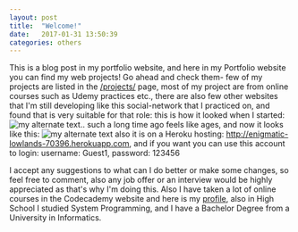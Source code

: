 ```yaml
---
layout: post
title:  "Welcome!"
date:   2017-01-31 13:50:39
categories: others
---
```

This is a blog post in my portfolio website, and here in my Portfolio website you can find my web projects! Go ahead and check them- few of my projects are listed in the <a href="http://zhivkoz.github.io/Portfolio/projects/">/projects/</a> page, most of my project are from online courses such as Udemy practices etc., there are also few other websites that I'm still developing like this social-network that I practiced on, and found that is very suitable for that role: this is how it looked when I started: ![my alternate text](https://zhivkoz.github.io/static/projects/Old-but-nocomment.PNG).. such a long time ago feels like ages, and now it looks like this:
![my alternate text](https://zhivkoz.github.io/static/projects/change-is.PNG) also it is on a Heroku hosting: <a href="http://enigmatic-lowlands-70396.herokuapp.com">http://enigmatic-lowlands-70396.herokuapp.com</a>, and if you want you can use this account to login:
 username: Guest1, password: 123456

 I accept any suggestions to what can I do better or make some changes, so feel free to comment, also any job offer or an interview would be highly appreciated as that's why I'm doing this. Also I have taken a lot of online courses in the Codecademy website and here is my <a href="https://www.codecademy.com/zhivko73656"> profile</a>, also in High School I studied System Programming, and I have a Bachelor Degree from a University in Informatics.
